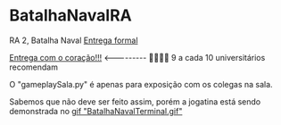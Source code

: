 # BatalhaNavalRA
RA 2, Batalha Naval
[Entrega formal](https://www.youtube.com/watch?v=XxGX_ENlhZs) 

[Entrega com o coração!!!](https://youtu.be/gVBL_axMavM) <--------- 💖💖💖💖 9 a cada 10 universitários recomendam

O "gameplaySala.py" é apenas para exposição com os colegas na sala.

Sabemos que não deve ser feito assim, porém a jogatina está sendo demonstrada no [gif "BatalhaNavalTerminal.gif"](https://github.com/quinticode/BatalhaNavalRA/blob/main/batalha-naval-jogatina.gif)
